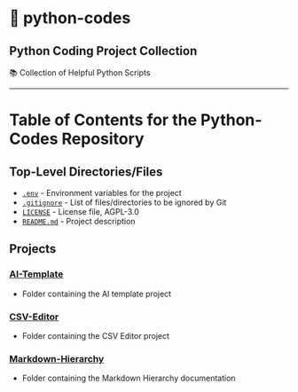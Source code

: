 # 🐍 python-codes
Python Coding Project Collection 
---

📚 Collection of Helpful Python Scripts

---

# Table of Contents for the Python-Codes Repository

## Top-Level Directories/Files

- [`.env`](https://github.com/tilltmk/python-codes/blob/main/.env) - Environment variables for the project
- [`.gitignore`](https://github.com/tilltmk/python-codes/blob/main/.gitignore) - List of files/directories to be ignored by Git
- [`LICENSE`](https://github.com/tilltmk/python-codes/blob/main/LICENSE) - License file, AGPL-3.0
- [`README.md`](https://github.com/tilltmk/python-codes/blob/main/README.md) - Project description

## Projects

### [AI-Template](https://github.com/tilltmk/python-codes/tree/main/ai-template)

- Folder containing the AI template project

### [CSV-Editor](https://github.com/tilltmk/python-codes/tree/main/csv-editor)

- Folder containing the CSV Editor project

### [Markdown-Hierarchy](https://github.com/tilltmk/python-codes/tree/main/markdown-hierarchy)

- Folder containing the Markdown Hierarchy documentation

